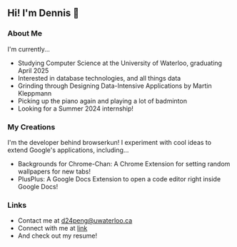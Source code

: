 ## Hi! I'm Dennis 👋
### About Me
I'm currently...
* Studying Computer Science at the University of Waterloo, graduating April 2025
* Interested in database technologies, and all things data
* Grinding through Designing Data-Intensive Applications by Martin Kleppmann
* Picking up the piano again and playing a lot of badminton
* Looking for a Summer 2024 internship!
### My Creations
I'm the developer behind browserkun! I experiment with cool ideas to extend Google's applications, including...
* Backgrounds for Chrome-Chan: A Chrome Extension for setting random wallpapers for new tabs!
* PlusPlus: A Google Docs Extension to open a code editor right inside Google Docs!
### Links
* Contact me at d24peng@uwaterloo.ca
* Connect with me at [link](https://www.linkedin.com/in/dennp333/, "linkedin.com/in/dennp333")
* And check out my resume!
<!--
**Dennp333/Dennp333** is a ✨ _special_ ✨ repository because its `README.md` (this file) appears on your GitHub profile.

Here are some ideas to get you started:

- 🔭 I’m currently working on ...
- 🌱 I’m currently learning ...
- 👯 I’m looking to collaborate on ...
- 🤔 I’m looking for help with ...
- 💬 Ask me about ...
- 📫 How to reach me: ...
- 😄 Pronouns: ...
- ⚡ Fun fact: ...
-->
